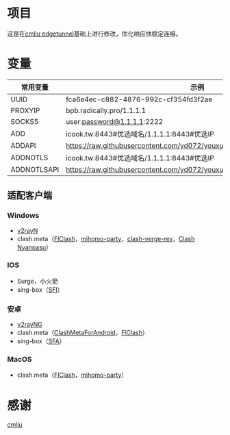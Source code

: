 # 项目
这是在[cmliu edgetunnel](https://github.com/cmliu/edgetunnel)基础上进行修改，优化响应快稳定连接。
# 变量
| 常用变量 | 示例 |
|--------|---------|
| UUID  | fca6e4ec-c882-4876-992c-cf354fd3f2ae |
| PROXYIP | bpb.radically.pro/1.1.1.1 |
| SOCKS5 | user:password@1.1.1.1:2222 |
| ADD | icook.tw:8443#优选域名/1.1.1.1:8443#优选IP |
| ADDAPI | https://raw.githubusercontent.com/yd072/youxuanyuming/refs/heads/main/ip.txt |
| ADDNOTLS | icook.tw:8443#优选域名/1.1.1.1:8443#优选IP |
| ADDNOTLSAPI | https://raw.githubusercontent.com/yd072/youxuanyuming/refs/heads/main/ip.txt |

## 适配客户端

### Windows

- [v2rayN](https://github.com/2dust/v2rayN)
- clash.meta（[FlClash](https://github.com/chen08209/FlClash)，[mihomo-party](https://github.com/mihomo-party-org/mihomo-party)，[clash-verge-rev](https://github.com/clash-verge-rev/clash-verge-rev)，[Clash Nyanpasu](https://github.com/keiko233/clash-nyanpasu)）

### IOS
- Surge，小火箭
- sing-box（[SFI](https://sing-box.sagernet.org/zh/clients/apple/)）

### 安卓

- [v2rayNG](https://github.com/2dust/v2rayNG)
- clash.meta（[ClashMetaForAndroid](https://github.com/MetaCubeX/ClashMetaForAndroid)，[FlClash](https://github.com/chen08209/FlClash)）
- sing-box（[SFA](https://github.com/SagerNet/sing-box)）

### MacOS

- clash.meta（[FlClash](https://github.com/chen08209/FlClash)，[mihomo-party](https://github.com/mihomo-party-org/mihomo-party)）

# 感谢
[cmliu](https://github.com/cmliu/edgetunnel)
